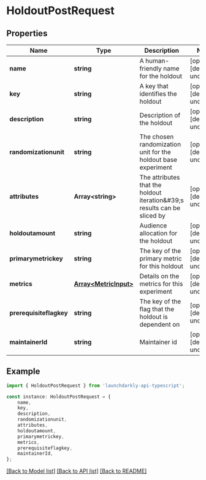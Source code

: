 # HoldoutPostRequest


## Properties

Name | Type | Description | Notes
------------ | ------------- | ------------- | -------------
**name** | **string** | A human-friendly name for the holdout | [optional] [default to undefined]
**key** | **string** | A key that identifies the holdout | [optional] [default to undefined]
**description** | **string** | Description of the holdout | [optional] [default to undefined]
**randomizationunit** | **string** | The chosen randomization unit for the holdout base experiment | [optional] [default to undefined]
**attributes** | **Array&lt;string&gt;** | The attributes that the holdout iteration\&#39;s results can be sliced by | [optional] [default to undefined]
**holdoutamount** | **string** | Audience allocation for the holdout | [optional] [default to undefined]
**primarymetrickey** | **string** | The key of the primary metric for this holdout | [optional] [default to undefined]
**metrics** | [**Array&lt;MetricInput&gt;**](MetricInput.md) | Details on the metrics for this experiment | [optional] [default to undefined]
**prerequisiteflagkey** | **string** | The key of the flag that the holdout is dependent on | [optional] [default to undefined]
**maintainerId** | **string** | Maintainer id | [optional] [default to undefined]

## Example

```typescript
import { HoldoutPostRequest } from 'launchdarkly-api-typescript';

const instance: HoldoutPostRequest = {
    name,
    key,
    description,
    randomizationunit,
    attributes,
    holdoutamount,
    primarymetrickey,
    metrics,
    prerequisiteflagkey,
    maintainerId,
};
```

[[Back to Model list]](../README.md#documentation-for-models) [[Back to API list]](../README.md#documentation-for-api-endpoints) [[Back to README]](../README.md)
